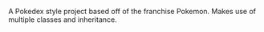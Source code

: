 A Pokedex style project based off of the franchise Pokemon. Makes use of multiple classes and inheritance.
